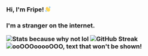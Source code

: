 <h3>Hi, I'm Fripe! <img src="https://raw.githubusercontent.com/twitter/twemoji/master/assets/72x72/1f44b.png" height="14"><h3>

I'm a stranger on the internet.
 

![Stats because why not lol](https://github-readme-stats.vercel.app/api?username=Fripe070&count_private=true&show_icons=true&theme=github_dark&disable_animations=false&border_color=30363d&icon_color=4b8dda)
![GitHub Streak](https://github-readme-streak-stats.herokuapp.com/?user=Fripe070&theme=github-dark-blue&border=30363d)
![ooOOOooooOOO, text that won't be shown!](https://github-readme-stats.vercel.app/api/top-langs/?username=Fripe070&theme=github_dark&layout=compact&border_color=30363d)
